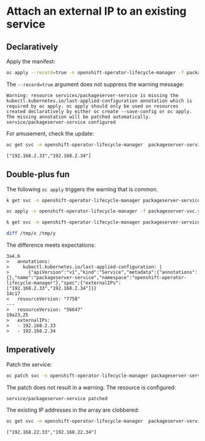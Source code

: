 # Attach an external IP to an existing service

## Declaratively

Apply the manifest:

```bash
oc apply --record=true -n openshift-operator-lifecycle-manager -f packageserver-svc.yaml
```

The `--record=true` argument does not suppress the warning message:

```text
Warning: resource services/packageserver-service is missing the kubectl.kubernetes.io/last-applied-configuration annotation which is required by oc apply. oc apply should only be used on resources created declaratively by either oc create --save-config or oc apply. The missing annotation will be patched automatically.
service/packageserver-service configured
```

For amusement, check the update:

```bash
oc get svc -n openshift-operator-lifecycle-manager  packageserver-service -o jsonpath="{.spec.externalIPs}"
```

```text
["192.168.2.33","192.168.2.34"]
```

## Double-plus fun

The following `oc apply` triggers the warning that is common.

```bash
k get svc -n openshift-operator-lifecycle-manager packageserver-service -o yaml > /tmp/x

oc apply -n openshift-operator-lifecycle-manager -f packageserver-svc.yaml

k get svc -n openshift-operator-lifecycle-manager packageserver-service -o yaml > /tmp/y

diff /tmp/x /tmp/y
```

The difference meets expectations:

```text
3a4,6
>   annotations:
>     kubectl.kubernetes.io/last-applied-configuration: |
>       {"apiVersion":"v1","kind":"Service","metadata":{"annotations":{},"name":"packageserver-service","namespace":"openshift-operator-lifecycle-manager"},"spec":{"externalIPs":["192.168.2.33","192.168.2.34"]}}
14c17
<   resourceVersion: "7758"
---
>   resourceVersion: "56647"
19a23,25
>   externalIPs:
>   - 192.168.2.33
>   - 192.168.2.34
```

## Imperatively

Patch the service:

```bash
oc patch svc -n openshift-operator-lifecycle-manager packageserver-service --type merge --patch-file packageserver-svc-patch.yaml
```

The patch does not result in a warning. The resource is configured:

```text
service/packageserver-service patched
```

The existing IP addresses in the array are clobbered:

```bash
oc get svc -n openshift-operator-lifecycle-manager  packageserver-service -o jsonpath="{.spec.externalIPs}"
```

```text
["192.168.22.33","192.168.22.34"]
```

